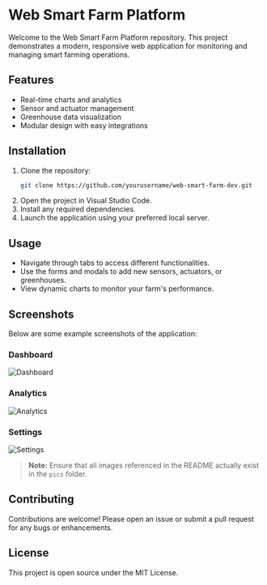 # Web Smart Farm Platform

Welcome to the Web Smart Farm Platform repository. This project demonstrates a modern, responsive web application for monitoring and managing smart farming operations.

## Features

- Real-time charts and analytics
- Sensor and actuator management
- Greenhouse data visualization
- Modular design with easy integrations

## Installation

1. Clone the repository:
   ```bash
   git clone https://github.com/yourusername/web-smart-farm-dev.git
   ```
2. Open the project in Visual Studio Code.
3. Install any required dependencies.
4. Launch the application using your preferred local server.

## Usage

- Navigate through tabs to access different functionalities.
- Use the forms and modals to add new sensors, actuators, or greenhouses.
- View dynamic charts to monitor your farm's performance.

## Screenshots

Below are some example screenshots of the application:

### Dashboard
![Dashboard](pics/dashboard.png)

### Analytics
![Analytics](pics/analytics.png)

### Settings
![Settings](pics/settings.png)

> **Note:** Ensure that all images referenced in the README actually exist in the `pics` folder.

## Contributing

Contributions are welcome! Please open an issue or submit a pull request for any bugs or enhancements.

## License

This project is open source under the MIT License.